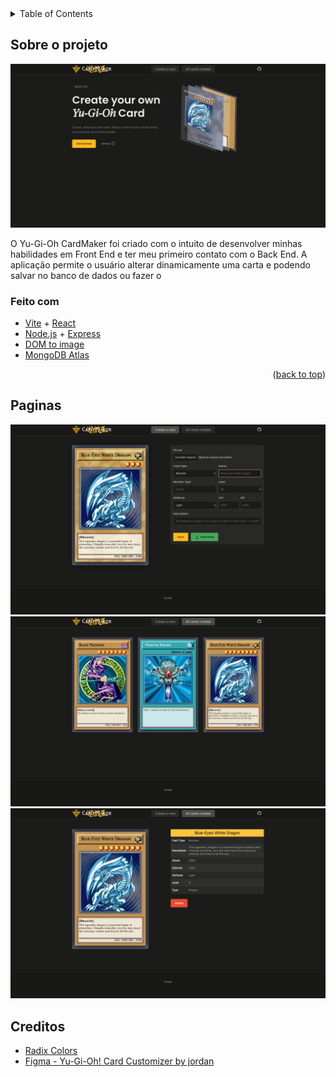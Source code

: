 <details>
  <summary>Table of Contents</summary>
  <ol>
    <li>
      <a href="#sobre-o-projeto">Sobre o projeto</a>
      <ul>
        <li><a href="#feito-com">Feito com</a></li>
      </ul>
    </li>
    <li>
      <a href="#paginas">Paginas</a>
    </li>
    <li>
      <a href="#creditos">Creditos</a>
    </li>
  </ol>
</details>

## Sobre o projeto

<picture>
  <img alt="CardMaker" src="./imgs/home.png" />
</picture>

O Yu-Gi-Oh CardMaker foi criado com o intuito de desenvolver minhas habilidades em Front End e ter meu primeiro contato com o Back End. A aplicação permite o usuário alterar dinamicamente uma carta e podendo salvar no banco de dados ou fazer o

### Feito com

- [Vite](https://vitejs.dev/) + [React](https://react.dev/)
- [Node.js](https://nodejs.org/) + [Express](https://www.npmjs.com/package/express)
- [DOM to image](https://www.npmjs.com/package/dom-to-image)
- [MongoDB Atlas](https://www.mongodb.com)

<p align="right">(<a href="#readme-top">back to top</a>)</p>

## Paginas

<picture>
  <img src="./imgs/createCard.png" />
  <img src="/imgs/allCards.png" />
  <img src="/imgs/Card.png" />
</picture>

## Creditos

- [Radix Colors](https://www.radix-ui.com/colors)
- [Figma - Yu-Gi-Oh! Card Customizer by jordan](https://www.figma.com/community/file/1218914518384882637)
